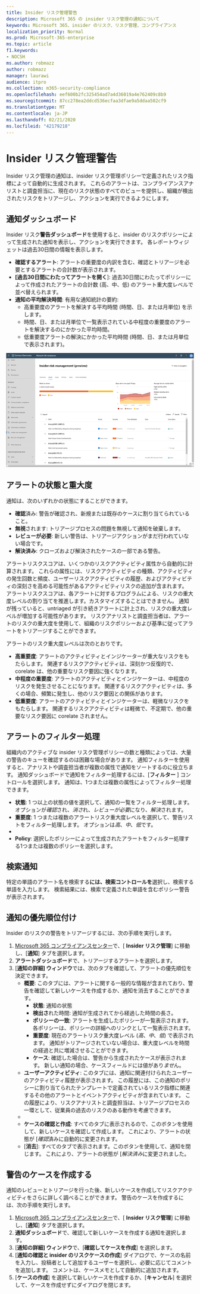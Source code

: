 ```yaml
---
title: Insider リスク管理警告
description: Microsoft 365 の insider リスク管理の通知について
keywords: Microsoft 365、insider のリスク、リスク管理、コンプライアンス
localization_priority: Normal
ms.prod: Microsoft-365-enterprise
ms.topic: article
f1.keywords:
- NOCSH
ms.author: robmazz
author: robmazz
manager: laurawi
audience: itpro
ms.collection: m365-security-compliance
ms.openlocfilehash: eef600b2fc325454ad7a4d36019a4e762409c8b9
ms.sourcegitcommit: 87cc278ea2ddcd536ecfaa3dfae9a5ddaa502cf9
ms.translationtype: MT
ms.contentlocale: ja-JP
ms.lasthandoff: 02/21/2020
ms.locfileid: "42179218"
---
```

# <a name="insider-risk-management-alerts"></a>Insider リスク管理警告

Insider リスク管理の通知は、insider リスク管理ポリシーで定義されたリスク指標によって自動的に生成されます。 これらのアラートは、コンプライアンスアナリストと調査担当に、現在のリスク状態のすべてのビューを提供し、組織が検出されたリスクをトリアージし、アクションを実行できるようにします。

## <a name="alert-dashboard"></a>通知ダッシュボード

Insider リスク**警告ダッシュボード**を使用すると、insider のリスクポリシーによって生成された通知を表示し、アクションを実行できます。 各レポートウィジェットは過去30日間の情報を表示します。

- **確認するアラート**: アラートの重要度の内訳を含む、確認とトリアージを必要とするアラートの合計数が表示されます。
- **[過去30日間にわたってアラートを開く**]: 過去30日間にわたってポリシーによって作成されたアラートの合計数 (高、中、低) のアラート重大度レベルで並べ替えられます。
- **通知の平均解決時間**: 有用な通知統計の要約:
    - 高重要度のアラートを解決する平均時間 (時間、日、または月単位) を示します。
    - 時間、日、または月単位で一覧表示されている中程度の重要度のアラートを解決するのにかかった平均時間。
    - 低重要度アラートの解決にかかった平均時間 (時間、日、または月単位で表示されます)。

![Insider リスク管理アラートダッシュボード](../media/insider-risk-alerts-dashboard.png)

## <a name="alert-status-and-severity"></a>アラートの状態と重大度

通知は、次のいずれかの状態にすることができます。

- **確認**済み: 警告が確認され、新規または既存のケースに割り当てられていること。
- **無視**されます: トリアージプロセスの問題を無視して通知を破棄します。
- **レビューが必要**: 新しい警告は、トリアージアクションがまだ行われていない場合です。
- **解決済み**: クローズおよび解決されたケースの一部である警告。

アラートリスクスコアは、いくつかのリスクアクティビティ属性から自動的に計算されます。 これらの属性には、リスクアクティビティの種類、アクティビティの発生回数と頻度、ユーザーリスクアクティビティの履歴、およびアクティビティの深刻さを高める可能性があるアクティビティリスクの追加が含まれます。 アラートリスクスコアは、各アラートに対するプログラムによる、リスクの重大度レベルの割り当てを推進します。カスタマイズすることはできません。 通知が残っていると、untriaged が引き続きアラートに計上され、リスクの重大度レベルが増加する可能性があります。 リスクアナリストと調査担当者は、アラートのリスクの重大度を使用して、組織のリスクポリシーおよび基準に従ってアラートをトリアージすることができます。

アラートのリスク重大度レベルは次のとおりです。

- **高重要度**: アラートのアクティビティとインジケーターが重大なリスクをもたらします。 関連するリスクアクティビティは、深刻かつ反復的で、corelate は、他の重要なリスク要因に強くなります。
- **中程度の重要度**: アラートのアクティビティとインジケーターは、中程度のリスクを発生させることになります。 関連するリスクアクティビティは、多くの場合、頻繁に発生し、他のリスク要因との関係があります。
- **低重要度**: アラートのアクティビティとインジケーターは、軽微なリスクをもたらします。 関連するリスクアクティビティは軽微で、不定期で、他の重要なリスク要因に corelate されません。

## <a name="filter-alerts"></a>アラートのフィルター処理

組織内のアクティブな insider リスク管理ポリシーの数と種類によっては、大量の警告のキューを確認するのは困難な場合があります。 通知フィルターを使用すると、アナリストや調査担当者が複数の属性で通知をソートするのに役立ちます。 通知ダッシュボードで通知をフィルター処理するには、[**フィルター** ] コントロールを選択します。 通知は、1つまたは複数の属性によってフィルター処理できます。

- **状態**: 1 つ以上の状態の値を選択して、通知の一覧をフィルター処理します。 オプションが*確認*され、*消さ*れ、*レビューが必要*になり、*解決*されます。
- **重要度**: 1 つまたは複数のアラートリスク重大度レベルを選択して、警告リストをフィルター処理します。 オプションは*高*、*中*、*低*です。
- [**検出時刻**]: 通知が作成された開始日と終了日を選択します。
- **Policy**: 選択したポリシーによって生成されたアラートをフィルター処理する1つまたは複数のポリシーを選択します。

## <a name="search-alerts"></a>検索通知

特定の単語のアラート名を検索する**には、検索コントロールを**選択し、検索する単語を入力します。 検索結果には、検索で定義された単語を含むポリシー警告が表示されます。

## <a name="triage-alerts"></a>通知の優先順位付け

Insider のリスクの警告をトリアージするには、次の手順を実行します。

1. [Microsoft 365 コンプライアンスセンター](https://compliance.microsoft.com)で、[ **Insider リスク管理**] に移動し、[**通知**] タブを選択します。
2. **アラートダッシュボード**で、トリアージするアラートを選択します。
3. [**通知の詳細] ウィンドウ**では、次のタブを確認して、アラートの優先順位を決定できます。
    - **概要**: このタブには、アラートに関する一般的な情報が含まれており、警告を確認して新しいケースを作成するか、通知を消去することができます。
        - **状態**: 通知の状態
        - **検出さ**れた時間: 通知が生成されてから経過した時間の長さ。
        - **ポリシーの一致**: アラートを生成したポリシーが一覧表示されます。 各ポリシーは、ポリシーの詳細へのリンクとして一覧表示されます。
        - **重要度**: 現在のアラートリスク重大度レベル (*高*、*中*、*低*) で表示されます。 通知がトリアージされていない場合は、重大度レベルを時間の経過と共に増減させることができます。
        - **ケース**: 確認した場合は、警告から生成されたケースが表示されます。 新しい通知の場合、ケースフィールドには値があり*ませ*ん。
    - **ユーザーアクティビティ**: このタブには、通知に関連付けられたユーザーのアクティビティ履歴が表示されます。 この履歴には、この通知のポリシーに割り当てられたテンプレートで定義されているリスク指標に関連するその他のアラートとイベントアクティビティが含まれています。 この履歴により、リスクアナリストと調査担当は、トリアージプロセスの一環として、従業員の過去のリスクのある動作を考慮できます。
    - [**ユーザープロファイル**]: このタブには、通知に割り当てられた従業員に関する一般情報が表示されます。
    - **ケースの確認と作成**: すべてのタブに表示されるので、このボタンを使用して、新しいケースを確認して作成します。 これにより、アラートの状態が [*確認*済みに自動的に変更されます。
    - [**消去**]: すべてのタブで表示されます。このボタンを使用して、通知を閉じます。 これにより、アラートの状態が [*解決済み*に変更されました。

## <a name="create-a-case-for-an-alert"></a>警告のケースを作成する

通知のレビューとトリアージを行った後、新しいケースを作成してリスクアクティビティをさらに詳しく調べることができます。 警告のケースを作成するには、次の手順を実行します。

1. [Microsoft 365 コンプライアンスセンター](https://compliance.microsoft.com)で、[ **Insider リスク管理**] に移動し、[**通知**] タブを選択します。
2. **通知ダッシュボード**で、確認して新しいケースを作成する通知を選択します。
3. [**通知の詳細] ウィンドウ**で、[**確認してケースを作成**] を選択します。
4. [**通知の確認と insider のリスクケースの作成**] ダイアログで、ケースの名前を入力し、投稿者として追加するユーザーを選択し、必要に応じてコメントを追加します。 コメントは、ケースメモとして自動的に追加されます。
5. [**ケースの作成**] を選択して新しいケースを作成するか、[**キャンセル**] を選択して、ケースを作成せずにダイアログを閉じます。
